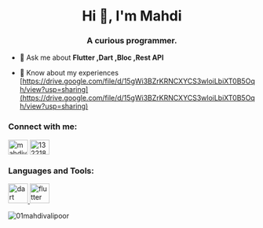 <h1 align="center">Hi 👋, I'm Mahdi</h1>
<h3 align="center">A curious programmer.</h3>

- 💬 Ask me about **Flutter ,Dart ,Bloc ,Rest API**

- 📄 Know about my experiences [https://drive.google.com/file/d/15gWi3BZrKRNCXYCS3wloiLbiXT0B5Oqh/view?usp=sharing](https://drive.google.com/file/d/15gWi3BZrKRNCXYCS3wloiLbiXT0B5Oqh/view?usp=sharing)

<h3 align="left">Connect with me:</h3>
<p align="left">
<a href="https://linkedin.com/in/mahdivalipoor" target="blank"><img align="center" src="https://raw.githubusercontent.com/rahuldkjain/github-profile-readme-generator/master/src/images/icons/Social/linked-in-alt.svg" alt="mahdivalipoor" height="30" width="40" /></a>
<a href="https://stackoverflow.com/users/13221882" target="blank"><img align="center" src="https://raw.githubusercontent.com/rahuldkjain/github-profile-readme-generator/master/src/images/icons/Social/stack-overflow.svg" alt="13221882" height="30" width="40" /></a>
</p>

<h3 align="left">Languages and Tools:</h3>
<p align="left"> <a href="https://dart.dev" target="_blank" rel="noreferrer"> <img src="https://www.vectorlogo.zone/logos/dartlang/dartlang-icon.svg" alt="dart" width="40" height="40"/> </a> <a href="https://flutter.dev" target="_blank" rel="noreferrer"> <img src="https://www.vectorlogo.zone/logos/flutterio/flutterio-icon.svg" alt="flutter" width="40" height="40"/> </a> </p>

<p><img align="center" src="https://github-readme-stats.vercel.app/api/top-langs?username=01mahdivalipoor&show_icons=true&locale=en&layout=compact" alt="01mahdivalipoor" /></p>
